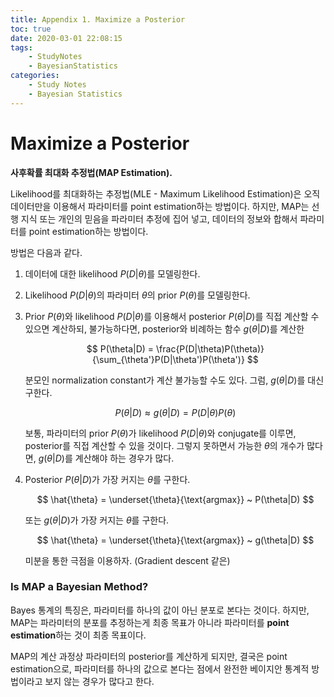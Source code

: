 ```yaml
---
title: Appendix 1. Maximize a Posterior
toc: true
date: 2020-03-01 22:08:15
tags:
	- StudyNotes
	- BayesianStatistics
categories:
	- Study Notes
	- Bayesian Statistics
---
```




# Maximize a Posterior



**사후확률 최대화 추정법(MAP Estimation).**

Likelihood를 최대화하는 추정법(MLE - Maximum Likelihood Estimation)은 오직 데이터만을 이용해서 파라미터를 point estimation하는 방법이다. 하지만, MAP는 선행 지식 또는 개인의 믿음을 파라미터 추정에 집어 넣고, 데이터의 정보와 합해서 파라미터를 point estimation하는 방법이다.



방법은 다음과 같다.

1. 데이터에 대한 likelihood $P(D|\theta)$를 모델링한다.

2. Likelihood $P(D|\theta)$의 파라미터 $\theta$의 prior $P(\theta)$를 모델링한다.

3. Prior $P(\theta)$와 likelihood $P(D|\theta)$를 이용해서 posterior $P(\theta|D)$를 직접 계산할 수 있으면 계산하되, 불가능하다면, posterior와 비례하는 함수 $g(\theta|D)$를 계산한
   
   $$
   P(\theta|D) = \frac{P(D|\theta)P(\theta)}{\sum_{\theta'}P(D|\theta')P(\theta')}
   $$
   
   분모인 normalization constant가 계산 불가능할 수도 있다. 그럼, $g(\theta|D)$를 대신 구한다.
   
   $$
   P(\theta|D) \approx g(\theta|D) = P(D|\theta)P(\theta)
   $$
   
   보통, 파라미터의 prior $P(\theta)$가 likelihood $P(D|\theta)$와 conjugate를 이루면, posterior를 직접 계산할 수 있을 것이다. 그렇지 못하면서 가능한 $\theta$의 개수가 많다면, $g(\theta|D)$를 계산해야 하는 경우가 많다.

4. Posterior $P(\theta|D)$가 가장 커지는 $\theta$를 구한다.
   
   $$
   \hat{\theta} = \underset{\theta}{\text{argmax}} ~ P(\theta|D)
   $$
   
   또는 $g(\theta|D)$가 가장 커지는 $\theta$를 구한다.
   
   $$
   \hat{\theta} = \underset{\theta}{\text{argmax}} ~ g(\theta|D)
   $$
   
   미분을 통한 극점을 이용하자. (Gradient descent 같은)



### Is MAP a Bayesian Method?

Bayes 통계의 특징은, 파라미터를 하나의 값이 아닌 분포로 본다는 것이다. 하지만, MAP는 파라미터의 분포를 추정하는게 최종 목표가 아니라 파라미터를 **point estimation**하는 것이 최종 목표이다.

MAP의 계산 과정상 파라미터의 posterior를 계산하게 되지만, 결국은 point estimation으로, 파라미터를 하나의 값으로 본다는 점에서 완전한 베이지안 통계적 방법이라고 보지 않는 경우가 많다고 한다.